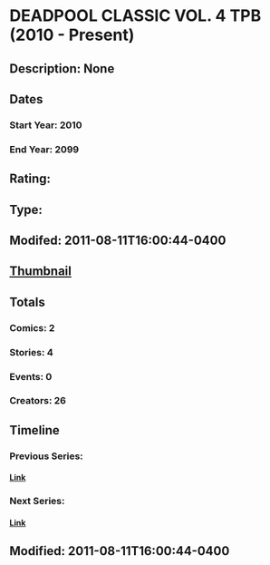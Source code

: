 # DEADPOOL CLASSIC VOL. 4 TPB (2010 - Present)
## Description: None
## Dates
### Start Year: 2010
### End Year: 2099
## Rating: 
## Type: 
## Modifed: 2011-08-11T16:00:44-0400
## [Thumbnail](http://i.annihil.us/u/prod/marvel/i/mg/e/90/4cb6050e5abfa.jpg)
## Totals
### Comics: 2
### Stories: 4
### Events: 0
### Creators: 26
## Timeline
### Previous Series: 
#### [Link]()
### Next Series: 
#### [Link]()
## Modified: 2011-08-11T16:00:44-0400
